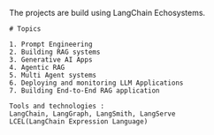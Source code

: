 The projects are build using LangChain Echosystems. 

    # Topics
    
    1. Prompt Engineering 
    2. Building RAG systems 
    3. Generative AI Apps 
    4. Agentic RAG 
    5. Multi Agent systems 
    6. Deploying and monitoring LLM Applications 
    7. Building End-to-End RAG application 

    Tools and technologies : 
    LangChain, LangGraph, LangSmith, LangServe 
    LCEL(LangChain Expression Language) 
    
